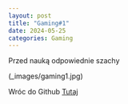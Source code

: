 ```yaml
---
layout: post
title: "Gaming#1"
date: 2024-05-25
categories: Gaming
---
```

Przed nauką odpowiednie szachy

(_images/gaming1.jpg)

Wróc do Github [Tutaj][Tutaj-1]

[Tutaj-1]: https://github.com/pjoterkrk69/
